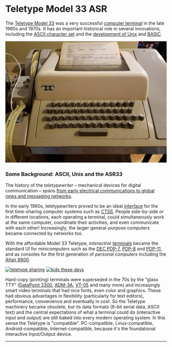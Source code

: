 # Teletype Model 33 ASR

The [Teletype Model 33](https://en.wikipedia.org/wiki/Teletype_Model_33) was a very successful [computer terminal](https://en.wikipedia.org/wiki/Computer_terminal) in the late 1960s and 1970s.  It has an important historical role in several innovations, including the [ASCII  character set](https://en.wikipedia.org/wiki/ASCII) and the [development of Unix](https://homepage.cs.uri.edu/~thenry/resources/unix_art/ch02s01.html) and [BASIC](http://dtss.dartmouth.edu/).

[![teletype model 33](../pix/20180925_170552_x400.jpg)](../pix/20180925_170552.jpg)

### Some Background: ASCII, Unix and the ASR33

The history of the _teletypewriter_ – mechanical devices for digital communication – spans [from early electrical communications to global news and messaging networks](http://www.samhallas.co.uk/repository/telegraph/teletype_story.pdf).

In the early 1960s, teletypewriters proved to be an ideal [interface](https://youtu.be/sjnmcKVnLi0?t=301) for the first time-sharing computer systems such as [CTSS](http://people.csail.mit.edu/saltzer/CTSS/CTSS-Documents/CTSS_ProgrammersGuide_1966.pdf).  People side-by-side or in different locations, each operating a terminal, could simultaneously work at the same computer, coordinate their activities, and even communicate with each other!  Increasingly, the larger general-purpose computers became connected by networks too.

With the affordable Model 33 Teletype, *interactive* [terminals](https://www.youtube.com/watch?v=aJ6SbvrjxZA) became the standard UI for _minicomputers_ such as the [DEC PDP-7](http://www.bitsavers.org/pdf/dec/pdp7/F-77A_pdp7maint_1966.pdf), [PDP-8](https://www.computerhistory.org/revolution/minicomputers/11/331) and [PDP-11](https://dave.cheney.net/2017/12/04/what-have-we-learned-from-the-pdp-11), and as consoles for the first generation of _personal computers_ including the [Altair 8800](https://en.wikipedia.org/wiki/Altair_8800).

[![teletype sharing](https://images.computerhistory.org/revonline/images/500004540-03-01.jpg?w=345)](https://www.computerhistory.org/revolution/mainframe-computers/7/178/715) [![kids these days](https://images.computerhistory.org/revonline/images/102722189-03-01.jpg?w=500)](https://www.computerhistory.org/revolution/mainframe-computers/7/178/716)

Hard-copy (printing) terminals were superseded in the 70s by the "glass TTY" ([DataPoint 3300](https://en.wikipedia.org/wiki/Datapoint_3300), [ADM-3A](http://xahlee.info/kbd/ADM-3A_terminal.html), [VT-05](https://en.wikipedia.org/wiki/VT05) and many more) and increasingly smart video terminals that had nice fonts, even color and graphics.  These had obvious advantages in flexibility (particularly for text editors), performance, convenience and eventually in cost. So the Teletype machinery became obsolete, but its data formats (8-bit serial data, ASCII text) and the central expectations of what a terminal could do (interactive input and output) are still baked into every modern operating system.  In this sense the Teletype is "compatible".  PC-compatible, Linux-compatible, Android-compatible, Internet-compatible, because it's the foundational interactive Input/Output device. 

---
